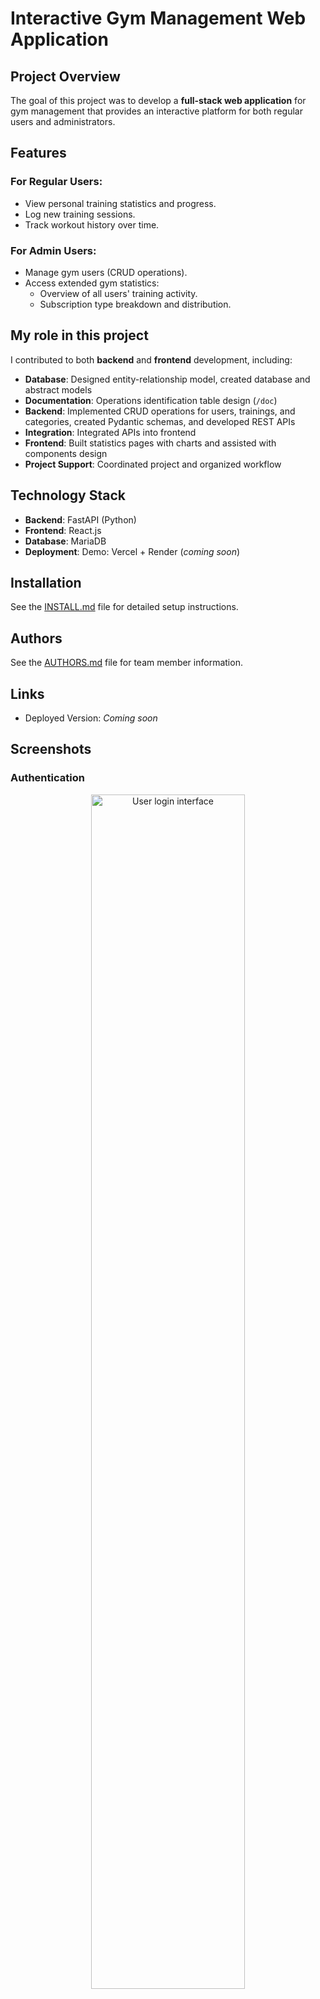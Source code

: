 # Interactive Gym Management Web Application

## Project Overview

The goal of this project was to develop a **full-stack web application** for gym management that provides an interactive platform for both regular users and administrators.

## Features

### For Regular Users:
- View personal training statistics and progress.
- Log new training sessions.
- Track workout history over time.

### For Admin Users:
- Manage gym users (CRUD operations).
- Access extended gym statistics:
  - Overview of all users' training activity.
  - Subscription type breakdown and distribution.
  
  
## My role in this project
I contributed to both **backend** and **frontend** development, including:
  - **Database**: Designed entity-relationship model, created database and abstract models
  - **Documentation**: Operations identification table design (`/doc`)
  -  **Backend**: Implemented CRUD operations for users, trainings, and categories, created Pydantic schemas, and developed REST APIs  
  - **Integration**: Integrated APIs into frontend
  - **Frontend**: Built statistics pages with charts and assisted with components design
  - **Project Support**: Coordinated project and organized workflow

## Technology Stack

- **Backend**: FastAPI (Python)
- **Frontend**: React.js
- **Database**: MariaDB
- **Deployment**: Demo: Vercel + Render (*coming soon*)

## Installation

See the [INSTALL.md](./INSTALL.md)  file for detailed setup instructions.

## Authors

See the [AUTHORS.md](./AUTHORS.md) file for team member information.

## Links

- Deployed Version: *Coming soon*

## Screenshots

### Authentication
<div align="center">
  <img src="react/public/images/image.png" alt="User login interface" width="70%">
  <p><em>Login page with user authentication form</em></p>
</div>

### User Interface

  Personal Statistics Dashboard
<div align="center">
  <img src="react/public/images/image-1.png" alt="Weekly training statistics" width="70%">
  <p><em>Weekly training progress</em></p>
</div>

<div align="center">
  <img src="react/public/images/image-2.png" alt="Monthly training statistics" width="70%">
  <p><em>Monthly training statistics</em></p>
</div>

<div align="center">
  <img src="react/public/images/image-3.png" alt="All-time training statistics" width="70%">
  <p><em>Comprehensive all-time statistics by categories</em></p>
</div>

  Training Management
<div align="center">
  <img src="react/public/images/image-4.png" alt="Exercise categories page" width="70%">
  <p><em>Main user page displaying available exercise categories</em></p>
</div>

<div align="center">
  <img src="react/public/images/image-6.png" alt="Training timer interface" width="70%">
  <p><em>Workout timer page</em></p>
</div>

<div align="center">
  <img src="react/public/images/image-5.png" alt="Active training session" width="70%">
  <p><em>Active training session with real-time timer</em></p>
</div>

  User Profile
<div align="center">
  <img src="react/public/images/image-7.png" alt="User profile settings" width="70%">
  <p><em>Personal profile management and settings</em></p>
</div>

### Admin Interface

  Dashboard & User Management
<div align="center">
  <img src="react/public/images/image-8.png" alt="Admin main dashboard" width="70%">
  <p><em>Admin main dashboard with user management tools</em></p>
</div>

<div align="center">
  <img src="react/public/images/image-12.png" alt="Admin user management" width="50%">
  <p><em>Filters and seachbar</em></p>
</div>

  Analytics & Statistics
<div align="center">
  <img src="react/public/images/image-9.png" alt="Monthly gym statistics" width="70%">
  <p><em>Monthly gym activity analytics</em></p>
</div>

<div align="center">
  <img src="react/public/images/image-10.png" alt="Exercise categories statistics" width="70%">
  <p><em>Popular exercise categories and member engagement</em></p>
</div>

<div align="center">
  <img src="react/public/images/image-11.png" alt="Weekly gym statistics" width="70%">
  <p><em>Weekly gym activity trends </em></p>
</div>